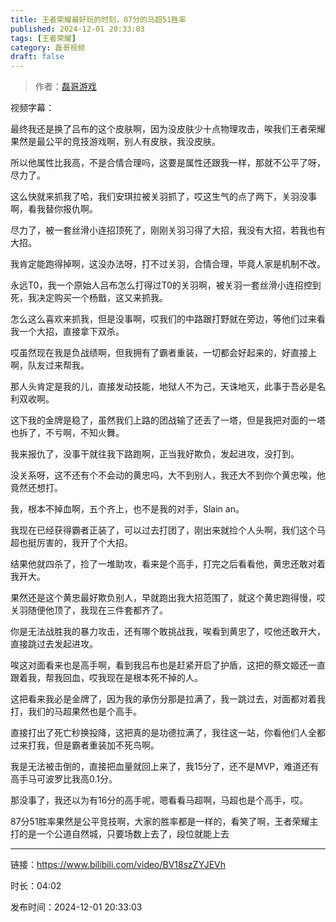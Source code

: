 ```yaml
---
title: 王者荣耀最好玩的时刻，87分的马超51胜率
published: 2024-12-01 20:33:03
tags: [王者荣耀]
category: 磊哥视频
draft: false
---
```



> 作者：[磊哥游戏](https://space.bilibili.com/268941858?spm_id_from=333.788.upinfo.head.click)

视频字幕：

最终我还是换了吕布的这个皮肤啊，因为没皮肤少十点物理攻击，唉我们王者荣耀果然是最公平的竞技游戏啊，别人有皮肤，我没皮肤。

所以他属性比我高，不是合情合理吗，这要是属性还跟我一样，那就不公平了呀，尽力了。

这么快就来抓我了哈，我们安琪拉被关羽抓了，哎这生气的点了两下，关羽没事啊，看我替你报仇啊。

尽力了，被一套丝滑小连招顶死了，刚刚关羽习得了大招，我没有大招，若我也有大招。

我肯定能跑得掉啊，这没办法呀，打不过关羽，合情合理，毕竟人家是机制不改。

永远T0，我一个原始人吕布怎么打得过T0的关羽啊，被关羽一套丝滑小连招控到死，我决定购买一个杨戬，这又来抓我。

怎么这么喜欢来抓我，但是没事啊，哎我们的中路跟打野就在旁边，等他们过来看我一个大招，直接拿下双杀。

哎虽然现在我是负战绩啊，但我拥有了霸者重装，一切都会好起来的，好直接上啊，队友过来帮我。

那人头肯定是我的儿，直接发动技能，地狱人不为己，天诛地灭，此事于吾必是名利双收啊。

这下我的金牌是稳了，虽然我们上路的团战输了还丢了一塔，但是我把对面的一塔也拆了，不亏啊，不知火舞。

我来报仇了，没事干就往我下路跑啊，正当我好欺负，发起进攻，没打到。

没关系呀，这不还有个不会动的黄忠吗，大不到别人，我还大不到你个黄忠唉，他竟然还想打。

我，根本不掉血啊，五个齐上，也不是我的对手，Slain an。

我现在已经获得霸者正装了，可以过去打团了，刚出来就捡个人头啊，我们这个马超也挺厉害的，我开了个大招。

结果他就四杀了，捡了一堆助攻，看来是个高手，打完之后看看他，黄忠还敢对着我开大。

果然还是这个黄忠最好欺负别人，早就跑出我大招范围了，就这个黄忠跑得慢，哎关羽随便他顶了，我现在三件套都齐了。

你是无法战胜我的暴力攻击，还有哪个敢挑战我，唉看到黄忠了，哎他还敢开大，直接跳过去发起进攻。

唉这对面看来也是高手啊，看到我吕布也是赶紧开启了护盾，这把的蔡文姬还一直跟着我，帮我回血，哎我现在是根本死不掉的人。

这把看来我必是金牌了，因为我的承伤分那是拉满了，我一跳过去，对面都对着我打，我们的马超果然也是个高手。

直接打出了死亡秒换投降，这把真的是功德拉满了，我往这一站，你看他们人全都过来打我，但是霸者重装加不死鸟啊。

我是无法被击倒的，直接把血量就回上来了，我15分了，还不是MVP，难道还有高手马可波罗比我高0.1分。

那没事了，我还以为有16分的高手呢，嗯看看马超啊，马超也是个高手，哎。

87分51胜率果然是公平竞技啊，大家的胜率都是一样的，看笑了啊，王者荣耀主打的是一个公道自然城，只要场数上去了，段位就能上去

---

链接：https://www.bilibili.com/video/BV18szZYJEVh

时长：04:02

发布时间：2024-12-01 20:33:03
